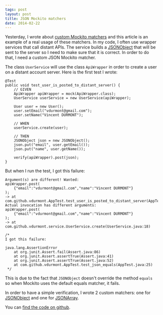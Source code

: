 ```yaml
---
tags: post
layout: post
title: JSON Mockito matchers
date: 2014-02-22
---
```


Yesterday, I wrote about [custom Mockito matchers](http://vincent-durmont.com/2014/02/20/custom-mockito-matchers-why-and-how.html) and this article is an example of a real usage of these matchers. In my code, I often use wrapper services that call distant APIs. The service builds a [JSONObject](http://www.json.org/javadoc/org/json/JSONObject.html) that will be sent to the server so I need to make sure that it is correct. In order to do that, I need a custom JSON Mockito matcher.

<!--more-->

The class `UserService` will use the class `ApiWrapper` in order to create a user on a distant account server. Here is the first test I wrote:

    @Test
    public void test_user_is_posted_to_distant_server() {
    	// GIVEN
    	ApiWrapper apiWrapper = mock(ApiWrapper.class);
    	UserService userService = new UserService(apiWrapper);

    	User user = new User();
    	user.setEmail("vdurmont@gmail.com");
    	user.setName("Vincent DURMONT");

    	// WHEN
    	userService.create(user);

    	// THEN
    	JSONObject json = new JSONObject();
    	json.put("email", user.getEmail());
    	json.put("name", user.getName());

    	verify(apiWrapper).post(json);
    }

But when I run the test, I got this failure:

    Argument(s) are different! Wanted:
    apiWrapper.post(
    	{"email":"vdurmont@gmail.com","name":"Vincent DURMONT"}
    );
    -> at com.github.vdurmont.AppTest.test_user_is_posted_to_distant_server(AppTest.java:34)
    Actual invocation has different arguments:
    apiWrapper.post(
    	{"email":"vdurmont@gmail.com","name":"Vincent DURMONT"}
    );
    -> at com.github.vdurmont.service.UserService.create(UserService.java:18)

    /*
    I got this failure:

    java.lang.AssertionError
    	at org.junit.Assert.fail(Assert.java:86)
    	at org.junit.Assert.assertTrue(Assert.java:41)
    	at org.junit.Assert.assertTrue(Assert.java:52)
    	at com.github.vdurmont.AppTest.test_json_equals(AppTest.java:25)
     */

This is due to the fact that `JSONObject` doesn't override the method `equals` so when Mockito uses the default equals matcher, it fails.

In order to have a simple verification, I wrote 2 custom matchers: one for [JSONObject](http://www.json.org/javadoc/org/json/JSONObject.html) and one for [JSONArray](http://www.json.org/javadoc/org/json/JSONArray.html).

You can [find the code on github](https://github.com/vdurmont/json-mockito-matchers).
